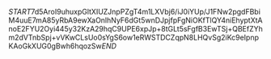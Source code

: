$START$7d5AroI9uhuxpGltXIUZJnpPZgT4m1LXVbj6/iJ0iYUp/J1FNw2pgdFBbiM4uuE7mA85yRbA9ewXaOnlhNyF6dGt5wnDJpjfpFgNiOKfTlQY4niEhyptXtAnoE2FYU2Oyi445y32KzA29hqC9UPE6xpJp+8tGLt5sFgfB3EwTSj+QBEfZYhm2dVTnbSpj+vVKwCLsUo0sYgS6ow1eRWSTDCZqpN8LHQvSg2iKc9eIpnpKAoGkXUG0gBwh6hqozSw$END$